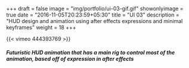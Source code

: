 +++
draft = false
image = "img/portfolio/ui-03-gif.gif"
showonlyimage = true
date = "2016-11-05T20:23:59+05:30"
title = "UI 03"
description = "HUD design and animation using after effects expressions and minimal keyframes"
weight = 18
+++

{{< vimeo 444393769 >}}  
##### Futuristic HUD animation that has a main rig to control most of the animation, based off of expression in after effects